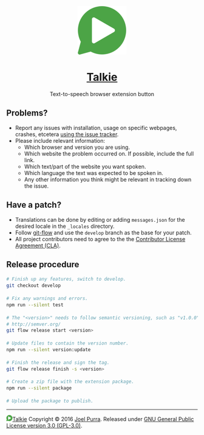 <p align="center">
  <a href="https://github.com/joelpurra/talkie"><img src="../resources/icon/icon-play/icon-128x128.png" alt="Talkie logotype, a speech bubble with a play button inside" width="128" height="128" border="0" /></a>
</p>
<h1 align="center">
  <a href="https://github.com/joelpurra/talkie">Talkie</a>
</h1>
<p align="center">
  Text-to-speech browser extension button
</p>



## Problems?

- Report any issues with installation, usage on specific webpages, crashes, etcetera [using the issue tracker](https://github.com/joelpurra/talkie/issues).
- Please include relevant information:
  - Which browser and version you are using.
  - Which website the problem occurred on. If possible, include the full link.
  - Which text/part of the website you want spoken.
  - Which language the text was expected to be spoken in.
  - Any other information you think might be relevant in tracking down the issue.



## Have a patch?

- Translations can be done by editing or adding `messages.json` for the desired locale in the `_locales` directory.
- Follow [git-flow](http://danielkummer.github.io/git-flow-cheatsheet/) and use the `develop` branch as the base for your patch.
- All project contributors need to agree to the the [Contributor License Agreement (CLA)](../CLA.md).



## Release procedure

```bash
# Finish up any features, switch to develop.
git checkout develop

# Fix any warnings and errors.
npm run --silent test

# The "<version>" needs to follow semantic versioning, such as "v1.0.0".
# http://semver.org/
git flow release start <version>

# Update files to contain the version number.
npm run --silent version:update

# Finish the release and sign the tag.
git flow release finish -s <version>

# Create a zip file with the extension package.
npm run --silent package

# Upload the package to publish.
```



---

<a href="https://github.com/joelpurra/talkie"><img src="../resources/icon/icon-play/icon-16x16.png" alt="Talkie play button" width="16" height="16" border="0" />Talkie</a> Copyright &copy; 2016 [Joel Purra](https://joelpurra.com/). Released under [GNU General Public License version 3.0 (GPL-3.0)](https://www.gnu.org/licenses/gpl.html).
